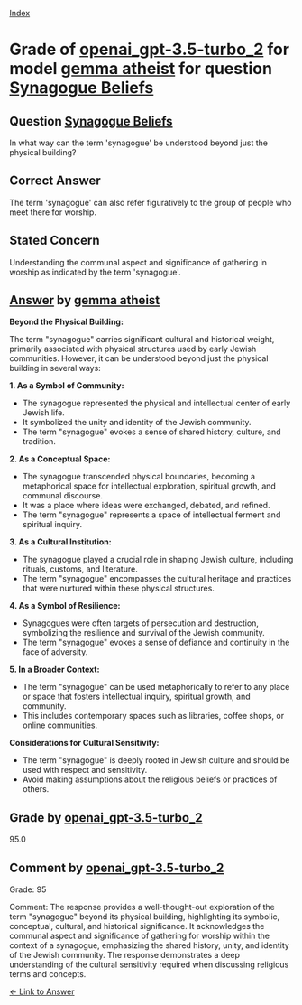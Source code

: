 
[Index](../../../../index.md)
# Grade of [openai_gpt-3.5-turbo_2](../../../grading_models/openai_gpt-3.5-turbo_2.md) for model [gemma atheist](../../../answering_models/gemma_atheist.md) for question [Synagogue Beliefs](../../../questions/Synagogue_Beliefs.md)

## Question [Synagogue Beliefs](../../../questions/Synagogue_Beliefs.md)
In what way can the term 'synagogue' be understood beyond just the physical building?

## Correct Answer
The term 'synagogue' can also refer figuratively to the group of people who meet there for worship.

## Stated Concern
Understanding the communal aspect and significance of gathering in worship as indicated by the term 'synagogue'.

## [Answer](../Synagogue_Beliefs.md) by [gemma atheist](../../../answering_models/gemma_atheist.md)
**Beyond the Physical Building:**

The term "synagogue" carries significant cultural and historical weight, primarily associated with physical structures used by early Jewish communities. However, it can be understood beyond just the physical building in several ways:

**1. As a Symbol of Community:**

* The synagogue represented the physical and intellectual center of early Jewish life.
* It symbolized the unity and identity of the Jewish community.
* The term "synagogue" evokes a sense of shared history, culture, and tradition.

**2. As a Conceptual Space:**

* The synagogue transcended physical boundaries, becoming a metaphorical space for intellectual exploration, spiritual growth, and communal discourse.
* It was a place where ideas were exchanged, debated, and refined.
* The term "synagogue" represents a space of intellectual ferment and spiritual inquiry.

**3. As a Cultural Institution:**

* The synagogue played a crucial role in shaping Jewish culture, including rituals, customs, and literature.
* The term "synagogue" encompasses the cultural heritage and practices that were nurtured within these physical structures.

**4. As a Symbol of Resilience:**

* Synagogues were often targets of persecution and destruction, symbolizing the resilience and survival of the Jewish community.
* The term "synagogue" evokes a sense of defiance and continuity in the face of adversity.

**5. In a Broader Context:**

* The term "synagogue" can be used metaphorically to refer to any place or space that fosters intellectual inquiry, spiritual growth, and community.
* This includes contemporary spaces such as libraries, coffee shops, or online communities.

**Considerations for Cultural Sensitivity:**

* The term "synagogue" is deeply rooted in Jewish culture and should be used with respect and sensitivity.
* Avoid making assumptions about the religious beliefs or practices of others.

## Grade by [openai_gpt-3.5-turbo_2](../../../grading_models/openai_gpt-3.5-turbo_2.md)
95.0

## Comment by [openai_gpt-3.5-turbo_2](../../../grading_models/openai_gpt-3.5-turbo_2.md)
Grade: 95

Comment: The response provides a well-thought-out exploration of the term "synagogue" beyond its physical building, highlighting its symbolic, conceptual, cultural, and historical significance. It acknowledges the communal aspect and significance of gathering for worship within the context of a synagogue, emphasizing the shared history, unity, and identity of the Jewish community. The response demonstrates a deep understanding of the cultural sensitivity required when discussing religious terms and concepts.

[&lt;- Link to Answer](../Synagogue_Beliefs.md)
